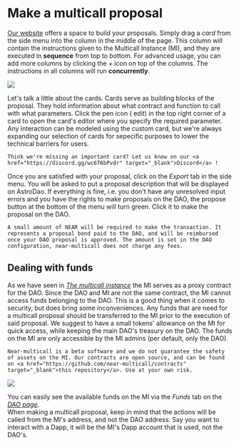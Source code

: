 # Make a multicall proposal

<a href="https://multicall.app/#/dao" target="_blank">Our website</a> offers a space to build your proposals. Simply drag a _card_ from the side menu into the column in the middle of the page. This column will contain the instructions given to the Multicall Instance (MI), and they are executed in **sequence** from top to bottom. For advanced usage, you can add more columns by clicking the _+_ icon on top of the columns. The instructions in all columns will run **concurrently**.  

![](https://i.imgur.com/UtFmnOt.gif)

Let's talk a little about the cards. Cards serve as building blocks of the proposal. They hold information about what contract and function to call with what parameters. Click the pen icon (<link rel="stylesheet" href="https://fonts.googleapis.com/css2?family=Material+Symbols+Outlined:opsz,wght,FILL,GRAD@20..48,100..700,0..1,-50..200" /><span class="material-symbols-outlined">
edit</span>) in the top right corner of a card to open the card's editor where you specify the required parameter. Any interaction can be modeled using the custom card, but we're always expanding our selection of cards for sepecific purposes to lower the technical barriers for users.

``` admonish info
Think we're missing an important card? Let us know on our <a href="https://discord.gg/wc6T6bPvdr" target="_blank">Discord</a> !
```

Once you are satisfied with your proposal, click on the _Export_ tab in the side menu. You will be asked to put a proposal description that will be displayed on AstroDao. If everything is fine, i.e. you don't have any unresolved input errors and you have the rights to make proposals on the DAO, the propose button at the bottom of the menu will turn green. Click it to make the proposal on the DAO.  

```admonish note
A small amount of NEAR will be required to make the transaction. It represents a proposal bond paid to the DAO, and will be reimbursed once your DAO proposal is approved. The amount is set in the DAO configuration, near-multicall does not charge any fees.
```

## Dealing with funds

As we have seen in _[The multicall instance](introduction.md#the-multicall-instance-mi)_ the MI serves as a proxy contract for the DAO. Since the DAO and MI are not the same contract, the MI cannot access funds belonging to the DAO. This is a good thing when it comes to security, but does bring some inconveniences. Any funds that are need for a multicall proposal should be transferred to the MI prior to the execution of said proposal. We suggest to have a small tokens' allowance on the MI for quick access, while keeping the main DAO's treasury on the DAO. The funds on the MI are only accessible by the MI admins (per default, only the DAO).
```admonish caution
Near-multicall is a beta software and we do not guarantee the safety of assets on the MI. Our contracts are open source, and can be found on <a href="https://github.com/near-multicall/contracts" target="_blank">this repository</a>. Use at your own risk.
```

![](https://i.imgur.com/myT7aaY.png)


You can easily see the available funds on the MI via the _Funds_ tab on the <a href="https://multicall.app/#/dao" target="_blank"><i>DAO page</i></a>.  
When making a multicall proposal, keep in mind that the actions will be called from the MI's address, and not the DAO address. Say you want to interact with a Dapp, it will be the MI's Dapp account that is used, not the DAO's.
